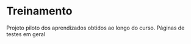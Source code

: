 # Treinamento
 Projeto piloto dos aprendizados obtidos ao longo do curso. Páginas de testes em geral
